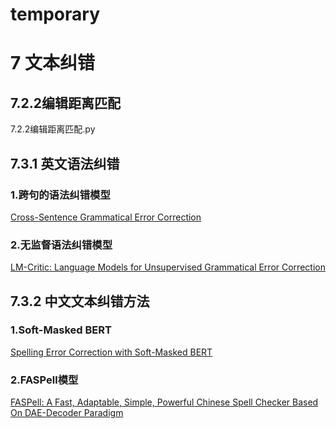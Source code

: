 # temporary

# 7 文本纠错

## 7.2.2编辑距离匹配

7.2.2编辑距离匹配.py

## 7.3.1 英文语法纠错 

### 1.跨句的语法纠错模型
[Cross-Sentence Grammatical Error Correction](https://github.com/nusnlp/crosentgec)

### 2.无监督语法纠错模型
[LM-Critic: Language Models for Unsupervised Grammatical Error Correction](https://github.com/michiyasunaga/LM-Critic)

## 7.3.2 中文文本纠错方法

### 1.Soft-Masked BERT
[Spelling Error Correction with Soft-Masked BERT](https://github.com/gitabtion/BertBasedCorrectionModels)

### 2.FASPell模型
[FASPell: A Fast, Adaptable, Simple, Powerful Chinese Spell Checker Based On DAE-Decoder Paradigm](https://github.com/iqiyi/FASPell)

